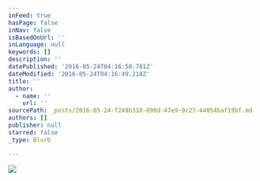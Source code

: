 ```yaml
---
inFeed: true
hasPage: false
inNav: false
isBasedOnUrl: ''
inLanguage: null
keywords: []
description: ''
datePublished: '2016-05-24T04:16:50.781Z'
dateModified: '2016-05-24T04:16:49.218Z'
title: ''
author:
  - name: ''
    url: ''
sourcePath: _posts/2016-05-24-f249b318-098d-47e9-9c27-44054baf19bf.md
authors: []
publisher: null
starred: false
_type: Blurb

---
```

![](https://s3-us-west-2.amazonaws.com/the-grid-img/p/c7a3be12d7420711d0867a6f9a389f48656272eb.png)